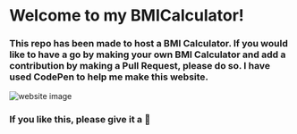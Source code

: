 # Welcome to my BMICalculator!

### This repo has been made to host a BMI Calculator. If you would like to have a go by making your own BMI Calculator and add a contribution by making a Pull Request, please do so. I have used CodePen to help me make this website.

![website image](https://user-images.githubusercontent.com/70807684/123509440-79500a00-d66d-11eb-805a-bbd89d982564.png)


### If you like this, please give it a 🌟
